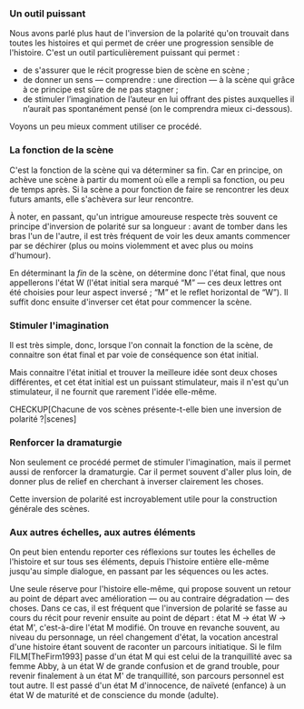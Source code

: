 <!-- Page: #602 Scènes : inversion de la polarité -->

### Un outil puissant

Nous avons parlé plus haut de l'inversion de la polarité qu'on trouvait dans toutes les histoires et qui permet de créer une progression sensible de l'histoire. C'est un outil particulièrement puissant qui permet :

*  de s'assurer que le récit progresse bien de scène en scène ;
*  de donner un sens — comprendre : une direction — à la scène qui grâce à ce principe est sûre de ne pas stagner ;
*  de stimuler l’imagination de l’auteur en lui offrant des pistes auxquelles il n’aurait pas spontanément pensé (on le comprendra mieux ci-dessous).

Voyons un peu mieux comment utiliser ce procédé.

### La fonction de la scène

C'est la fonction de la scène qui va déterminer sa fin. Car en principe, on achève une scène à partir du moment où elle a rempli sa fonction, ou peu de temps après. Si la scène a pour fonction de faire se rencontrer les deux futurs amants, elle s'achèvera sur leur rencontre.

À noter, en passant, qu'un intrigue amoureuse respecte très souvent ce principe d'inversion de polarité sur sa longueur : avant de tomber dans les bras l'un de l'autre, il est très fréquent de voir les deux amants commencer par se déchirer (plus ou moins violemment et avec plus ou moins d'humour).

En déterminant la *fin* de la scène, on détermine donc l'état final, que nous appellerons l'état W (l'état initial sera marqué “M” — ces deux lettres ont été choisies pour leur aspect inversé ; “M” et le reflet horizontal de “W”).  Il suffit donc ensuite d'inverser cet état pour commencer la scène.

### Stimuler l'imagination

Il est très simple, donc, lorsque l'on connait la fonction de la scène, de connaitre son état final et par voie de conséquence son état initial.

Mais connaitre l'état initial et trouver la meilleure idée sont deux choses différentes, et cet état initial est un puissant stimulateur, mais il n'est qu'un stimulateur, il ne fournit que rarement l'idée elle-même.

CHECKUP[Chacune de vos scènes présente-t-elle bien une inversion de polarité ?|scenes] 


### Renforcer la dramaturgie

Non seulement ce procédé permet de stimuler l'imagination, mais il permet aussi de renforcer la dramaturgie. Car il permet souvent d'aller plus loin, de donner plus de relief en cherchant à inverser clairement les choses.

Cette inversion de polarité est incroyablement utile pour la construction générale des scènes.

### Aux autres échelles, aux autres éléments

On peut bien entendu reporter ces réflexions sur toutes les échelles de l'histoire et sur tous ses éléments, depuis l'histoire entière elle-même jusqu'au simple dialogue, en passant par les séquences ou les actes.

Une seule réserve pour l'histoire elle-même, qui propose souvent un retour au point de départ avec amélioration — ou au contraire dégradation — des choses. Dans ce cas, il est fréquent que l'inversion de polarité se fasse au cours du récit pour revenir ensuite au point de départ : état M -> état W -> état M', c'est-à-dire l'état M modifié. On trouve en revanche souvent, au niveau du personnage, un réel changement d'état, la vocation ancestral d'une histoire étant souvent de raconter un parcours initiatique. Si le film FILM[TheFirm1993] passe d'un état M qui est celui de la tranquillité avec sa femme Abby, à un état W de grande confusion et de grand trouble, pour revenir finalement à un état M' de tranquillité, son parcours personnel est tout autre. Il est passé d'un état M d'innocence, de naïveté (enfance) à un état W de maturité et de conscience du monde (adulte).
